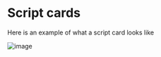 # Script cards
Here is an example of what a script card looks like

![image](https://user-images.githubusercontent.com/57600814/204160386-f9944987-5754-48cc-8ed7-eeaa94a550d7.png)
